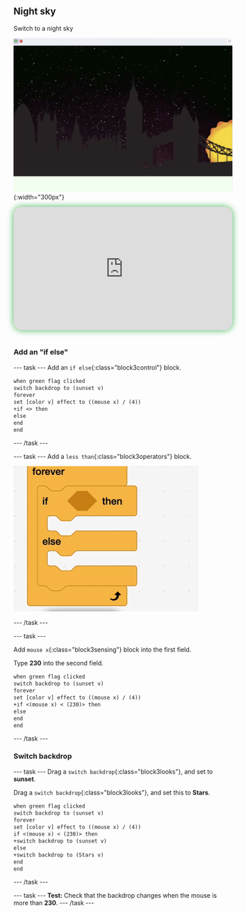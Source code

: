 ## Night sky

<div style="display: flex; flex-wrap: wrap">
<div style="flex-basis: 200px; flex-grow: 1; margin-right: 15px;">
Switch to a night sky
</div>
<div>

![ADD](images/star.png){:width="300px"}

</div>
</div>

<html>
<div style="position: relative; width: 100%; aspect-ratio: 16 / 9; border-radius: 20px; box-shadow: 0 0 15px #3fb654; overflow: hidden;">
<iframe style="position: absolute; top: 0; left: 0; right: 0; width: 100%; height: 100%; border: none;" src="https://www.youtube.com/embed/lcpz71DtCxc?rel=0&cc_load_policy=1" allowfullscreen allow="accelerometer; autoplay; clipboard-write; encrypted-media; gyroscope; picture-in-picture; web-share">
</iframe>
</div><br>
</html>

### Add an "if else"

--- task ---
Add an `if else`{:class="block3control"} block.

```blocks3
when green flag clicked
switch backdrop to (sunset v)
forever
set [color v] effect to ((mouse x) / (4))
+if <> then
else
end
end
```

--- /task ---

--- task ---
Add a `less than`{:class="block3operators"} block. 

![animated gif of dropping a less than block](images/if.gif)

--- /task ---

--- task ---

Add `mouse x`{:class="block3sensing"} block into the first field.

Type **230** into the second field.  

```blocks3
when green flag clicked
switch backdrop to (sunset v)
forever
set [color v] effect to ((mouse x) / (4))
+if <(mouse x) < (230)> then
else
end
end
```
--- /task ---

### Switch backdrop

--- task ---
Drag a `switch backdrop`{:class="block3looks"}, and set to **sunset**.

Drag a `switch backdrop`{:class="block3looks"}, and set this to **Stars**.

```blocks3
when green flag clicked
switch backdrop to (sunset v)
forever
set [color v] effect to ((mouse x) / (4))
if <(mouse x) < (230)> then
+switch backdrop to (sunset v)
else
+switch backdrop to (Stars v)
end
end
```
--- /task ---

--- task ---
**Test:** Check that the backdrop changes when the mouse is more than **230**. 
--- /task ---

